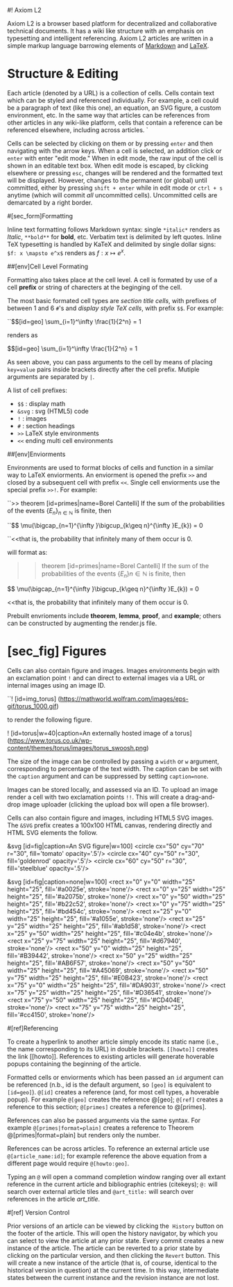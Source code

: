 #! Axiom L2

Axiom L2 is a browser based platform for decentralized and collaborative technical documents. It has a wiki like structure with an emphasis on typesetting and intelligent referencing. Axiom L2 articles are written in a simple markup language barrowing elements of [Markdown](https://en.wikipedia.org/wiki/Markdown) and [LaTeX](https://www.latex-project.org/).

# Structure & Editing 

Each article (denoted by a URL) is a collection of cells. Cells contain text which can be styled and referenced individually. For example, a cell could be a paragraph of text (like this one), an equation, an SVG figure, a custom environment, etc. In the same way that articles can be references from other articles in any wiki-like platform, cells that contain a reference can be referenced elsewhere, including across articles. \`

Cells can be selected by clicking on them or by pressing `enter` and then navigating with the arrow keys. When a cell is selected, an addition click or `enter` with enter "edit mode." When in edit mode, the raw input of the cell is shown in an editable text box. When edit mode is escaped, by clicking elsewhere or pressing `esc`, changes will be rendered and the formatted text will be displayed. However, changes to the permanent (or global) until committed, either by pressing `shift + enter` while in edit mode or `ctrl + s` anytime (which will commit *all* uncommitted cells). Uncommitted cells are demarcated by a right border.

#[sec_form]Formatting 

Inline text formatting follows Markdown syntax: single `*italic*` renders as *Italic*, `**bold**` for **bold**, etc. Verbatim text is delimited by left quotes. Inline TeX typesetting is handled by KaTeX and delimited by single dollar signs: `$f: x \mapsto e^x$` renders as $f: x \mapsto e^x$.

##[env]Cell Level Formating

Formatting also takes place at the cell level. A cell is formated by use of a cell **prefix** or string of charecters at the beginging of the cell. 

 The most basic formated cell types are *section title cells*, with prefixes of between 1 and 6 `#`'s and *display style TeX cells*, with prefix `$$`. For example:

``$$[id=geo] \sum_{i=1}^\infty \frac{1}{2^n} = 1

renders as

$$[id=geo] \sum_{i=1}^\infty \frac{1}{2^n} = 1

As seen above, you can pass arguments to the cell by means of placing `key=value` pairs inside brackets directly after the cell prefix. Mutiple arguments are separated by `|`.

A list of cell prefixes:

- `$$` : display math
- `&svg` : svg (HTML5) code
- `!` : images
- `#` : section headings
- `>>` LaTeX style environments
- `<<` ending multi cell environments

##[env]Enviorments

Environments are used to format blocks of cells and function in a similar way to LaTeX enviorments. An enviorment is opened the prefix `>>` and closed by a subsequent cell with prefix `<<`. Single cell enviorments use the special prefix `>>!`. For example:

``>> theorem [id=primes|name=Borel Cantelli] If the sum of the probabilities of the events $\{E_n\}_{n\in \mathbb{N}}$ is finite, then

``$$ \mu(\bigcap_{n=1}^{\infty }\bigcup_{k\geq n}^{\infty }E_{k}) = 0

``<<that is, the probability that infinitely many of them occur is $0$.

will format as:

>> theorem [id=primes|name=Borel Cantelli] If the sum of the probabilities of the events $\{E_n\}{n\in \mathbb{N}}$ is finite, then

$$ \mu(\bigcap_{n=1}^{\infty }\bigcup_{k\geq n}^{\infty }E_{k}) = 0

<<that is, the probability that infinitely many of them occur is $0$.

Prebuilt envrioments include **theorem**, **lemma**, **proof**, and **example**; others can be constructed by augmenting the render.js file.

# [sec_fig] Figures

Cells can also contain figure and images. Images environments begin with an exclamation point `!` and can direct to external images via a URL or internal images using an image ID.

``! [id=img_torus] (https://mathworld.wolfram.com/images/eps-gif/torus_1000.gif)

to render the following figure.

! [id=torus|w=40|caption=An externally hosted image of a torus] (https://www.torus.co.uk/wp-content/themes/torus/images/torus_swoosh.png)

The size of the image can be controlled by passing a `width` or `w` argument, corresponding to percentage of the text width. The caption can be set with the `caption` argument and can be suppressed by setting `caption=none`.

Images can be stored locally, and assessed via an ID. To upload an image render a cell with two exclamation points `!!`. This will create a drag-and-drop image uploader (clicking the upload box will open a file browser).

Cells can also contain figure and images, including HTML5 SVG images. The `&SVG` prefix creates a 100x100 HTML canvas, rendering directly and HTML SVG elements the follow.

&svg [id=fig|caption=An SVG figure|w=100] 
<circle cx="50" cy="70" r="30", fill='tomato' opacity='.5'/>
<circle cx="40" cy="50" r="30", fill='goldenrod' opacity='.5'/>
<circle cx="60" cy="50" r="30", fill='steelblue' opacity='.5'/>

&svg [id=fig|caption=none|w=100]
<rect x="0" y="0" width="25" height="25", fill='#a0025e', stroke='none'/>
<rect x="0" y="25" width="25" height="25", fill='#a2075b', stroke='none'/>
<rect x="0" y="50" width="25" height="25", fill='#b22c52', stroke='none'/>
<rect x="0" y="75" width="25" height="25", fill='#bd454c', stroke='none'/>
<rect x="25" y="0" width="25" height="25", fill='#a1055e', stroke='none'/>
<rect x="25" y="25" width="25" height="25", fill='#ab1d58', stroke='none'/>
<rect x="25" y="50" width="25" height="25", fill='#c04e4b', stroke='none'/>
<rect x="25" y="75" width="25" height="25", fill='#d67940', stroke='none'/>
<rect x="50" y="0" width="25" height="25", fill='#B39442', stroke='none'/>
<rect x="50" y="25" width="25" height="25", fill='#AB6F57', stroke='none'/>
<rect x="50" y="50" width="25" height="25", fill='#A45069', stroke='none'/>
<rect x="50" y="75" width="25" height="25", fill='#E0B423', stroke='none'/>
<rect x="75" y="0" width="25" height="25", fill='#DA9031', stroke='none'/>
<rect x="75" y="25" width="25" height="25", fill='#D36541', stroke='none'/>
<rect x="75" y="50" width="25" height="25", fill='#CD404E', stroke='none'/>
<rect x="75" y="75" width="25" height="25", fill='#cc4150', stroke='none'/>

#[ref]Referencing 

To create a hyperlink to another article simply encode its static name (i.e., the name corresponding to its URL) in double brackets. `[[howto]]` creates the link [[howto]]. References to existing articles will generate hoverable popups containing the beginning of the article. 

Formatted cells or enviorments which has been passed an `id` argument can be referenced (n.b., id is the default argument, so `[geo]` is equivalent to `[id=geo]`). `@[id]` creates a reference (and, for most cell types, a hoverable popup). For example `@[geo]` creates the reference @[geo]; `@[ref]` creates a reference to this section; `@[primes]` creates a reference to @[primes].

References can also be passed arguments via the same syntax. For example `@[primes|format=plain]` creates a reference to Theorem @[primes|format=plain] but renders only the number.

References can be across articles. To reference an external article use `@[article_name:id]`; for example reference the above equation from a different page would require `@[howto:geo]`.

Typing an `@` will open a command completion window ranging over all extant reference in the current article and bibliographic entries (citekeys); `@:` will search over external article tiles and `@art_title:` will search over references in the article *art_title*.

#[ref] Version Control

Prior versions of an article can be viewed by clicking the  `History` button on the footer of the article. This will open the history navigator, by which you can select to view the article at any prior state. Every commit creates a new instance of the article. The article can be reverted to a prior state by clicking on the particular version, and then clicking the `Revert` button. This will create a new instance of the article (that is, of course, identical to the historical version in question) at the current time. In this way, intermediate states between the current instance and the revision instance are not lost.